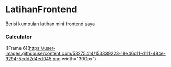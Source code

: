 # LatihanFrontend
Berisi kumpulan latihan mini frontend saya
### Calculator 
![Frame 6](https://user-images.githubusercontent.com/53275414/153339223-18e46d11-d111-484e-9294-5cdd2d4ed045.png width="300px")
